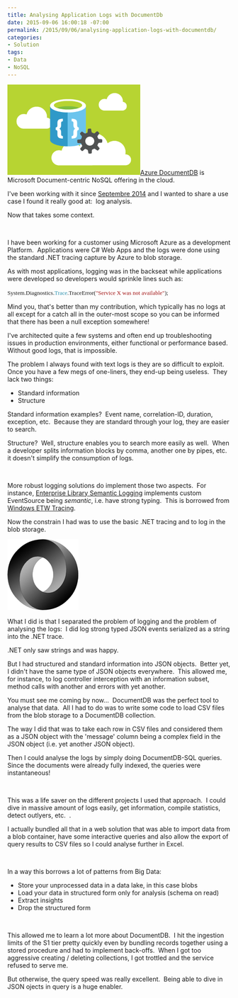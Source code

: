 ```yaml
---
title: Analysing Application Logs with DocumentDb
date: 2015-09-06 16:00:18 -07:00
permalink: /2015/09/06/analysing-application-logs-with-documentdb/
categories:
- Solution
tags:
- Data
- NoSQL
---
```

<a href="/assets/posts/2015/3/analysing-application-logs-with-documentdb/ic7912891.png"><img class="size-medium wp-image-1172 alignleft" src="/assets/posts/2015/3/analysing-application-logs-with-documentdb/ic7912891.png?w=300" alt="IC791289[1]" width="300" height="204" /></a><a href="http://azure.microsoft.com/en-us/services/documentdb/">Azure DocumentDB</a> is Microsoft Document-centric NoSQL offering in the cloud.

I've been working with it since <a href="http://vincentlauzon.com/2014/09/08/azure-documentdb-first-use-cases/">Septembre 2014</a> and I wanted to share a use case I found it really good at:  log analysis.

Now that takes some context.

&nbsp;

I have been working for a customer using Microsoft Azure as a development Platform.  Applications were C# Web Apps and the logs were done using the standard .NET tracing capture by Azure to blob storage.

As with most applications, logging was in the backseat while applications were developed so developers would sprinkle lines such as:

<span style="font-family:Consolas;font-size:small;">System.Diagnostics.</span><span style="color:#2b91af;font-family:Consolas;font-size:small;">Trace</span><span style="font-family:Consolas;font-size:small;">.TraceError(</span><span style="color:#a31515;font-family:Consolas;font-size:small;">"Service X was not available"</span><span style="font-family:Consolas;font-size:small;">);</span>

Mind you, that's better than my contribution, which typically has no logs at all except for a catch all in the outer-most scope so you can be informed that there has been a null exception somewhere!

I've architected quite a few systems and often end up troubleshooting issues in production environments, either functional or performance based.  Without good logs, that is impossible.

The problem I always found with text logs is they are so difficult to exploit.  Once you have a few megs of one-liners, they end-up being useless.  They lack two things:
<ul>
	<li>Standard information</li>
	<li>Structure</li>
</ul>
Standard information examples?  Event name, correlation-ID, duration, exception, etc.  Because they are standard through your log, they are easier to search.

Structure?  Well, structure enables you to search more easily as well.  When a developer splits information blocks by comma, another one by pipes, etc.  it doesn't simplify the consumption of logs.

&nbsp;

More robust logging solutions do implement those two aspects.  For instance, <a href="https://msdn.microsoft.com/en-us/library/dn440729(v=pandp.60).aspx" target="_blank">Enterprise Library Semantic Logging</a> implements custom EventSource being <em>semantic</em>, i.e. have strong typing.  This is borrowed from <a href="https://msdn.microsoft.com/en-us/library/ms751538(v=vs.110).aspx" target="_blank">Windows ETW Tracing</a>.

Now the constrain I had was to use the basic .NET tracing and to log in the blob storage.

<a href="http://json.org/"><img class="alignright wp-image-1176 size-full" src="/assets/posts/2015/3/analysing-application-logs-with-documentdb/json1601.gif" alt="JSON" width="160" height="160" /></a>

What I did is that I separated the problem of logging and the problem of analysing the logs:  I did log strong typed JSON events serialized as a string into the .NET trace.

.NET only saw strings and was happy.

But I had structured and standard information into JSON objects.  Better yet, I didn't have the same type of JSON objects everywhere.  This allowed me, for instance, to log controller interception with an information subset, method calls with another and errors with yet another.

You must see me coming by now...  DocumentDB was the perfect tool to analyse that data.  All I had to do was to write some code to load CSV files from the blob storage to a DocumentDB collection.

The way I did that was to take each row in CSV files and considered them as a JSON object with the 'message' column being a complex field in the JSON object (i.e. yet another JSON object).

Then I could analyse the logs by simply doing DocumentDB-SQL queries.  Since the documents were already fully indexed, the queries were instantaneous!

&nbsp;

This was a life saver on the different projects I used that approach.  I could dive in massive amount of logs easily, get information, compile statistics, detect outlyers, etc.  .

I actually bundled all that in a web solution that was able to import data from a blob container, have some interactive queries and also allow the export of query results to CSV files so I could analyse further in Excel.

&nbsp;

In a way this borrows a lot of patterns from Big Data:
<ul>
	<li>Store your unprocessed data in a data lake, in this case blobs</li>
	<li>Load your data in structured form only for analysis (schema on read)</li>
	<li>Extract insights</li>
	<li>Drop the structured form</li>
</ul>
&nbsp;

This allowed me to learn a lot more about DocumentDB.  I hit the ingestion limits of the S1 tier pretty quickly even by bundling records together using a stored procedure and had to implement back-offs.  When I got too aggressive creating / deleting collections, I got trottled and the service refused to serve me.

But otherwise, the query speed was really excellent.  Being able to dive in JSON ojects in query is a huge enabler.